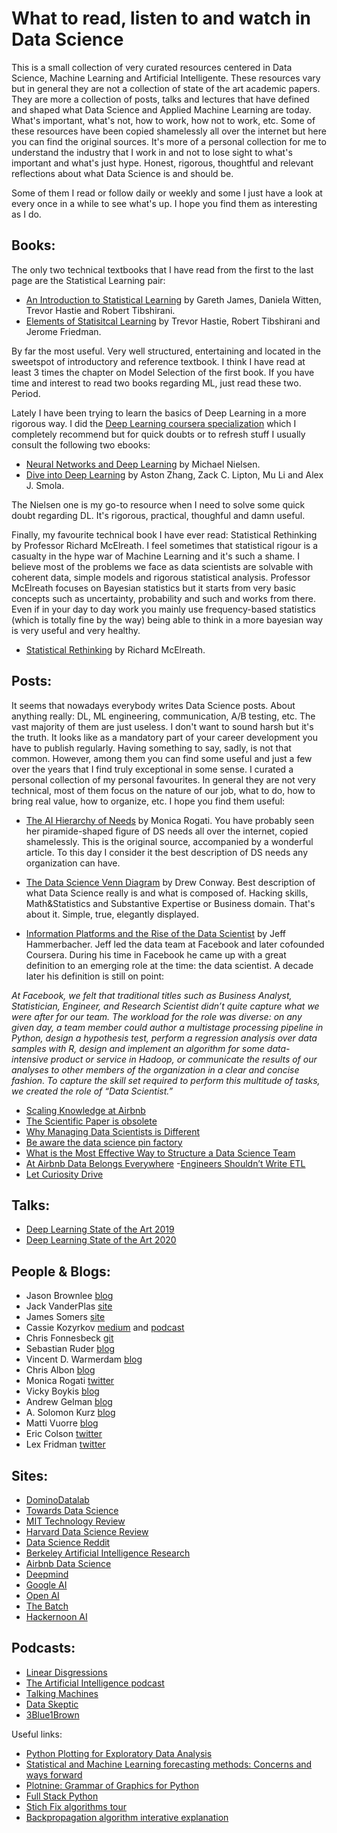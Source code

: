 # What to read, listen to and watch in Data Science

This is a small collection of very curated resources centered in Data Science, Machine Learning and Artificial Intelligente. These resources vary but in general they are not a collection of state of the art academic papers. They are more a collection of posts, talks and lectures that have defined and shaped what Data Science and Applied Machine Learning are today. What's important, what's not, how to work, how not to work, etc. Some of these resources have been copied shamelessly all over the internet but here you can find the original sources. It's more of a personal collection for me to understand the industry that I work in and not to lose sight to what's important and what's just hype. Honest, rigorous, thoughtful and relevant reflections about what Data Science is and should be.

Some of them I read or follow daily or weekly and some I just have a look at every once in a while to see what's up. I hope you find them as interesting as I do.

## Books:

The only two technical textbooks that I have read from the first to the last page are the Statistical Learning pair:

- [An Introduction to Statistical Learning](http://faculty.marshall.usc.edu/gareth-james/ISL/) by Gareth James, Daniela Witten, Trevor Hastie and Robert Tibshirani.
- [Elements of Statisitcal Learning](https://web.stanford.edu/~hastie/ElemStatLearn/) by Trevor Hastie, Robert Tibshirani and Jerome Friedman.

By far the most useful. Very well structured, entertaining and located in the sweetspot of introductory and reference textbook. I think I have read at least 3 times the chapter on Model Selection of the first book. If you have time and interest to read two books regarding ML, just read these two. Period.

Lately I have been trying to learn the basics of Deep Learning in a more rigorous way. I did the [Deep Learning coursera specialization](https://www.coursera.org/specializations/deep-learning) which I completely recommend but for quick doubts or to refresh stuff I usually consult the following two ebooks:

- [Neural Networks and Deep Learning](http://neuralnetworksanddeeplearning.com/) by Michael Nielsen.
- [Dive into Deep Learning](http://d2l.ai/index.html) by Aston Zhang, Zack C. Lipton, Mu Li and Alex J. Smola.

The Nielsen one is my go-to resource when I need to solve some quick doubt regarding DL. It's rigorous, practical, thoughful and damn useful.

Finally, my favourite technical book I have ever read: Statistical Rethinking by Professor Richard McElreath. I feel sometimes that statistical rigour is a casualty in the hype war of Machine Learning and it's such a shame. I believe most of the problems we face as data scientists are solvable with coherent data, simple models and rigorous statistical analysis. Professor McElreath focuses on Bayesian statistics but it starts from very basic concepts such as uncertainty, probability and such and works from there. Even if in your day to day work you mainly use frequency-based statistics (which is totally fine by the way) being able to think in a more bayesian way is very useful and very healthy.

- [Statistical Rethinking](https://xcelab.net/rm/statistical-rethinking/) by Richard McElreath.

## Posts:

It seems that nowadays everybody writes Data Science posts. About anything really: DL, ML engineering, communication, A/B testing, etc. The vast majority of them are just useless. I don't want to sound harsh but it's the truth. It looks like as a mandatory part of your career development you have to publish regularly. Having something to say, sadly, is not that common. However, among them you can find some useful and just a few over the years that I find truly exceptional in some sense. I curated a personal collection of my personal favourites. In general they are not very technical, most of them focus on the nature of our job, what to do, how to bring real value, how to organize, etc. I hope you find them useful:

- [The AI Hierarchy of Needs](https://hackernoon.com/the-ai-hierarchy-of-needs-18f111fcc007) by Monica Rogati. You have probably seen her piramide-shaped figure of DS needs all over the internet, copied shamelessly. This is the original source, accompanied by a wonderful article. To this day I consider it the best description of DS needs any organization can have.

- [The Data Science Venn Diagram](http://drewconway.com/zia/2013/3/26/the-data-science-venn-diagram) by Drew Conway. Best description of what Data Science really is and what is composed of. Hacking skills, Math&Statistics and Substantive Expertise or Business domain. That's about it. Simple, true, elegantly displayed.

- [Information Platforms and the Rise of the Data Scientist](https://lintool.github.io/UMD-courses/bigdata-2015-Spring/content/Hammerbacher_2009.pdf) by Jeff Hammerbacher. Jeff led the data team at Facebook and later cofounded Coursera. During his time in Facebook he came up with a great definition to an emerging role at the time: the data scientist. A decade later his definition is still on point:

_At Facebook, we felt that traditional titles such as Business Analyst, Statistician, Engineer,
and Research Scientist didn’t quite capture what we were after for our team. The workload for the role was diverse: on any given day, a team member could author a multistage
processing pipeline in Python, design a hypothesis test, perform a regression analysis over
data samples with R, design and implement an algorithm for some data-intensive product
or service in Hadoop, or communicate the results of our analyses to other members of the
organization in a clear and concise fashion. To capture the skill set required to perform this
multitude of tasks, we created the role of “Data Scientist.”_

- [Scaling Knowledge at Airbnb](https://medium.com/airbnb-engineering/scaling-knowledge-at-airbnb-875d73eff091)
- [The Scientific Paper is obsolete](https://www.theatlantic.com/science/archive/2018/04/the-scientific-paper-is-obsolete/556676/)
- [Why Managing Data Scientists is Different](http://sloanreview.mit.edu/article/why-managing-data-scientists-is-different/)
- [Be aware the data science pin factory](https://multithreaded.stitchfix.com/blog/2019/03/11/FullStackDS-Generalists/)
- [What is the Most Effective Way to Structure a Data Science Team](https://towardsdatascience.com/what-is-the-most-effective-way-to-structure-a-data-science-team-498041b88dae)
- [At Airbnb Data Belongs Everywhere](https://medium.com/airbnb-engineering/at-airbnb-data-science-belongs-everywhere-917250c6beba)
-[Engineers Shouldn’t Write ETL](https://multithreaded.stitchfix.com/blog/2016/03/16/engineers-shouldnt-write-etl/)
- [Let Curiosity Drive](https://multithreaded.stitchfix.com/blog/2019/01/18/fostering-innovation-in-data-science/)

## Talks:
- [Deep Learning State of the Art 2019](https://www.youtube.com/watch?v=53YvP6gdD7U)
- [Deep Learning State of the Art 2020](https://www.youtube.com/watch?v=0VH1Lim8gL8)

## People & Blogs:
- Jason Brownlee [blog](https://machinelearningmastery.com/blog/)
- Jack VanderPlas [site](http://vanderplas.com/)
- James Somers [site](https://jsomers.net/)
- Cassie Kozyrkov [medium](https://medium.com/@kozyrkov) and [podcast](https://soundcloud.com/cassie-kozyrkov/sets)
- Chris Fonnesbeck [git](https://github.com/fonnesbeck)
- Sebastian Ruder [blog](https://ruder.io/)
- Vincent D. Warmerdam [blog](http://koaning.io/)
- Chris Albon [blog](https://chrisalbon.com/)
- Monica Rogati [twitter](https://twitter.com/mrogati)
- Vicky Boykis [blog](http://veekaybee.github.io/)
- Andrew Gelman [blog](https://statmodeling.stat.columbia.edu/)
- A. Solomon Kurz [blog](https://solomonkurz.netlify.com/post/)
- Matti Vuorre [blog](https://vuorre.netlify.com/)
- Eric Colson [twitter](https://twitter.com/ericcolson?lang=en)
- Lex Fridman [twitter](https://twitter.com/lexfridman?ref_src=twsrc%5Egoogle%7Ctwcamp%5Eserp%7Ctwgr%5Eauthor)

## Sites:
- [DominoDatalab](https://blog.dominodatalab.com/)
- [Towards Data Science](https://towardsdatascience.com/)
- [MIT Technology Review](https://www.technologyreview.com/)
- [Harvard Data Science Review](https://hdsr.mitpress.mit.edu/)
- [Data Science Reddit](https://www.reddit.com/r/datascience/)
- [Berkeley Artificial Intelligence Research](https://bair.berkeley.edu/blog/)
- [Airbnb Data Science](https://medium.com/airbnb-engineering/tagged/data-science)
- [Deepmind](https://deepmind.com/blog)
- [Google AI](https://blog.google/technology/ai/)
- [Open AI](https://openai.com/blog/)
- [The Batch](https://www.deeplearning.ai/thebatch/)
- [Hackernoon AI](https://hackernoon.com/tagged/ai)

## Podcasts:
- [Linear Disgressions](http://lineardigressions.com/)
- [The Artificial Intelligence podcast](https://www.youtube.com/playlist?list=PLrAXtmErZgOdP_8GztsuKi9nrraNbKKp4)
- [Talking Machines](https://www.thetalkingmachines.com/episodes)
- [Data Skeptic](https://dataskeptic.com/podcast?limit=10&offset=0)
- [3Blue1Brown](https://www.youtube.com/channel/UCYO_jab_esuFRV4b17AJtAw)

Useful links:
- [Python Plotting for Exploratory Data Analysis](https://pythonplot.com/)
- [Statistical and Machine Learning forecasting methods: Concerns and ways forward](https://journals.plos.org/plosone/article?id=10.1371/journal.pone.0194889)
- [Plotnine: Grammar of Graphics for Python](https://www.datascienceworkshops.com/blog/plotnine-grammar-of-graphics-for-python/)
- [Full Stack Python](https://www.fullstackpython.com/)
- [Stich Fix algorithms tour](https://algorithms-tour.stitchfix.com/)
- [Backpropagation algorithm interative explanation](https://google-developers.appspot.com/machine-learning/crash-course/backprop-scroll/)
